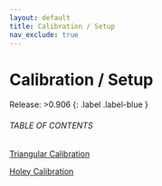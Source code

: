 ```yaml
---
layout: default
title: Calibration / Setup
nav_exclude: true
---
```


# Calibration / Setup

Release: >0.906
{: .label .label-blue }

###### TABLE OF CONTENTS

[Triangular Calibration](Actions/Calibration-Setup/triangularCalibration.md)  

[Holey Calibration](Actions/Calibration-Setup/holeyCalibration.md)
  

  



